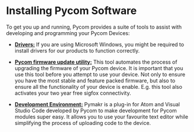 # Installing Pycom Software

To get you up and running, Pycom provides a suite of tools to assist with
developing and programming your Pycom Devices:

- [**Drivers:**](installation/drivers.md) If you are using Microsoft Windows,
you might be required to install drivers for our products to function correctly.

- [**Pycom firmware update utility:**](installation/firmwaretool.md) This tool
automates the process of upgrading the firmware of your Pycom device. It is
important that you use this tool before you attempt to use your device. Not only
to ensure you have the most stable and feature packed firmware, but also to
ensure all the functionality of your device is enable. E.g. this tool also
activates your two year free sigfox connectivity.

- [**Development Environment:**](../pymakr/README.md) Pymakr is a plug-in for
Atom and Visual Studio Code developed by Pycom to make development for Pycom
modules super easy. It allows you to use your favourite text editor while
simplifying the process of uploading code to the device.
